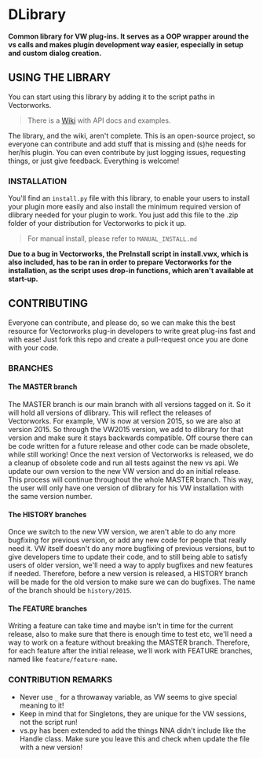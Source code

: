 # DLibrary

**Common library for VW plug-ins. It serves as a OOP wrapper around the vs calls and makes plugin development way 
easier, especially in setup and custom dialog creation.**

## USING THE LIBRARY

You can start using this library by adding it to the script paths in Vectorworks.

> There is a [Wiki](https://bitbucket.org/dieterdworks/vw-dlibrary/wiki/Home) with API docs and examples.

The library, and the wiki, aren't complete. This is an open-source project, so everyone can contribute and add stuff
that is missing and (s)he needs for her/his plugin. You can even contribute by just logging issues, requesting things,
or just give feedback. Everything is welcome!

### INSTALLATION

You'll find an `install.py` file with this library, to enable your users to install your plugin more easily and also 
install the minimum required version of dlibrary needed for your plugin to work. You just add this file to the .zip 
folder of your distribution for Vectorworks to pick it up.

> For manual install, please refer to `MANUAL_INSTALL.md`

**Due to a bug in Vectorworks, the PreInstall script in install.vwx, which is also included, has to be ran in order to 
prepare Vectorworks for the installation, as the script uses drop-in functions, which aren't available at start-up.**

## CONTRIBUTING

Everyone can contribute, and please do, so we can make this the best resource for Vectorworks plug-in developers to 
write great plug-ins fast and with ease! Just fork this repo and create a pull-request once you are done with your code.

### BRANCHES

#### The MASTER branch

The MASTER branch is our main branch with all versions tagged on it. So it will hold all versions of dlibrary. This will
reflect the releases of Vectorworks. For example, VW is now at version 2015, so we are also at version 2015. So through
the VW2015 version, we add to dlibrary for that version and make sure it stays backwards compatible. Off course there
can be code written for a future release and other code can be made obsolete, while still working! Once the next version
of Vectorworks is released, we do a cleanup of obsolete code and run all tests against the new vs api. We update our own
version to the new VW version and do an initial release. This process will continue throughout the whole MASTER branch.
This way, the user will only have one version of dlibrary for his VW installation with the same version number.
 
#### The HISTORY branches

Once we switch to the new VW version, we aren't able to do any more bugfixing for previous version, or add any new code
for people that really need it. VW itself doesn't do any more bugfixing of previous versions, but to give developers
time to update their code, and to still being able to satisfy users of older version, we'll need a way to apply bugfixes
and new features if needed. Therefore, before a new version is released, a HISTORY branch will be made for the old
version to make sure we can do bugfixes. The name of the branch should be `history/2015`.

#### The FEATURE branches

Writing a feature can take time and maybe isn't in time for the current release, also to make sure that there is enough
time to test etc, we'll need a way to work on a feature without breaking the MASTER branch. Therefore, for each feature
after the initial release, we'll work with FEATURE branches, named like `feature/feature-name`.

### CONTRIBUTION REMARKS

- Never use `_` for a throwaway variable, as VW seems to give special meaning to it!
- Keep in mind that for Singletons, they are unique for the VW sessions, not the script run!
- vs.py has been extended to add the things NNA didn't include like the Handle class. Make sure you leave this and check
when update the file with a new version!
